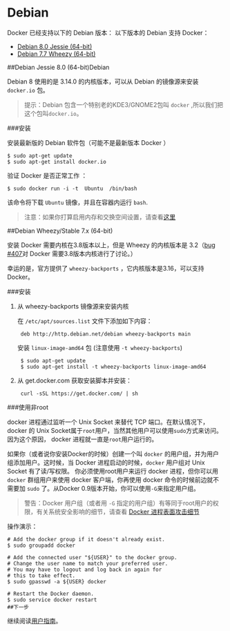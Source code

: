 Debian
===

Docker 已经支持以下的 Debian 版本：
以下版本的 Debian 支持 Docker：

+ [Debian 8.0 Jessie (64-bit)](#debian-jessie-80-64-bit)
+ [Debian 7.7 Wheezy (64-bit)](#debian-wheezystable-7x-64-bit)


##Debian Jessie 8.0 (64-bit)Debian

Debian 8 使用的是 3.14.0 的内核版本，可以从 Debian 的镜像源来安装 `docker.io` 包。

>提示：Debian 包含一个特别老的KDE3/GNOME2包叫 `docker` ,所以我们把这个包叫`docker.io`。

###安装

安装最新版的 Debian 软件包（可能不是最新版本 Docker ）

	$ sudo apt-get update
	$ sudo apt-get install docker.io

验证 Docker 是否正常工作 ：

	$ sudo docker run -i -t  Ubuntu  /bin/bash

该命令将下载 `Ubuntu` 镜像，并且在容器内运行 `bash`.

> 注意：如果你打算启用内存和交换空间设置，请查看[这里](./ubuntu.md)

##Debian Wheezy/Stable 7.x (64-bit)

安装 Docker 需要内核在3.8版本以上，但是 Wheezy 的内核版本是 3.2（[bug #407](https://github.com/docker/docker/issues/407%20kernel%20versions)对 Docker 需要3.8版本内核进行了讨论。）

幸运的是，官方提供了 `wheezy-backports` ，它内核版本是3.16，可以支持 Docker。

###安装

1. 从 wheezy-backports 镜像源来安装内核

	在 `/etc/apt/sources.list` 文件下添加如下内容：

		deb http://http.debian.net/debian wheezy-backports main

	安装 `linux-image-amd64` 包  (注意使用 `-t wheezy-backports`)

		$ sudo apt-get update
		$ sudo apt-get install -t wheezy-backports linux-image-amd64

2. 从 get.docker.com 获取安装脚本并安装：

		curl -sSL https://get.docker.com/ | sh
	

###使用非root

docker 进程通过监听一个 Unix Socket 来替代 TCP 端口。在默认情况下，docker 的 Unix Socket属于`root`用户，当然其他用户可以使用`sudo`方式来访问。因为这个原因， docker 进程就一直是`root`用户运行的。

如果你（或者说你安装Docker的时候）创建一个叫 `docker` 的用户组，并为用户组添加用户。这时候，当 Docker 进程启动的时候，`docker` 用户组对 Unix Socket 有了读/写权限。 你必须使用root用户来运行 docker 进程，但你可以用 `docker` 群组用户来使用 docker 客户端，你再使用 docker 命令的时候前边就不需要加 `sudo` 了。从Docker 0.9版本开始，你可以使用`-G`来指定用户组。

>警告：Docker 用户组（或者用 `-G` 指定的用户组）有等同于root用户的权限，有关系统安全影响的细节，请查看 [Docker 进程表面攻击细节]()

操作演示：

	# Add the docker group if it doesn't already exist.
	$ sudo groupadd docker
	
	# Add the connected user "${USER}" to the docker group.
	# Change the user name to match your preferred user.
	# You may have to logout and log back in again for
	# this to take effect.
	$ sudo gpasswd -a ${USER} docker
	
	# Restart the Docker daemon.
	$ sudo service docker restart
	##下一步

继续阅读[用户指南](../userguide/README.md)。
